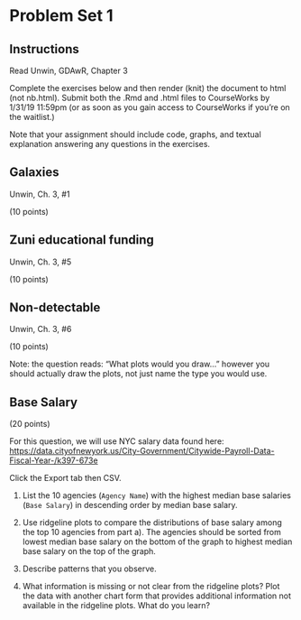 Problem Set 1
================

## Instructions

Read Unwin, GDAwR, Chapter 3

Complete the exercises below and then render (knit) the document to html
(not nb.html). Submit both the .Rmd and .html files to CourseWorks by
1/31/19 11:59pm (or as soon as you gain access to CourseWorks if you’re
on the waitlist.)

Note that your assignment should include code, graphs, and textual explanation answering any questions in the exercises.

## Galaxies

Unwin, Ch. 3, \#1

(10 points)

## Zuni educational funding

Unwin, Ch. 3, \#5

(10 points)

## Non-detectable

Unwin, Ch. 3, \#6

(10 points)

Note: the question reads: “What plots would you draw…” however you
should actually draw the plots, not just name the type you would use.

## Base Salary

(20 points)

For this question, we will use NYC salary data found here:
<https://data.cityofnewyork.us/City-Government/Citywide-Payroll-Data-Fiscal-Year-/k397-673e>

Click the Export tab then CSV.

1.  List the 10 agencies (`Agency Name`) with the highest median base
    salaries (`Base Salary`) in descending order by median base salary.

2.  Use ridgeline plots to compare the distributions of base salary
    among the top 10 agencies from part a). The agencies should be
    sorted from lowest median base salary on the bottom of the graph to
    highest median base salary on the top of the graph.

3.  Describe patterns that you observe.

4.  What information is missing or not clear from the ridgeline plots?
    Plot the data with another chart form that provides additional
    information not available in the ridgeline plots. What do you learn?
